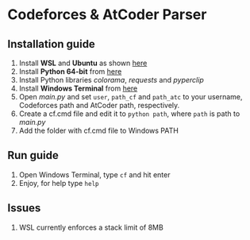 # Codeforces & AtCoder Parser

## Installation guide
1. Install **WSL** and **Ubuntu** as shown [here](https://docs.microsoft.com/en-us/windows/wsl/install-win10)
2. Install **Python 64-bit** from [here](https://www.python.org/downloads/windows/)
3. Install Python libraries *colorama*, *requests* and *pyperclip*
4. Install **Windows Terminal** from [here](https://aka.ms/terminal)
5. Open *main.py* and set `user`, `path_cf` and `path_atc` to your username, Codeforces path and AtCoder path, respectively.
6. Create a cf.cmd file and edit it to `python path`, where `path` is path to *main.py*
7. Add the folder with cf.cmd file to Windows PATH

## Run guide
1. Open Windows Terminal, type `cf` and hit enter
2. Enjoy, for help type `help`

## Issues
1. WSL currently enforces a stack limit of 8MB
